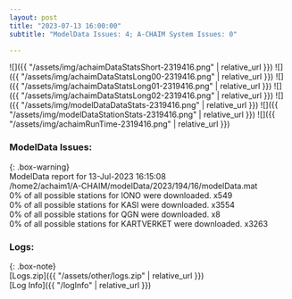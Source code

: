 ```yaml
---
layout: post
title: "2023-07-13 16:00:00"
subtitle: "ModelData Issues: 4; A-CHAIM System Issues: 0"

---
```


![]({{ "/assets/img/achaimDataStatsShort-2319416.png" | relative_url }})
![]({{ "/assets/img/achaimDataStatsLong00-2319416.png" | relative_url }})
![]({{ "/assets/img/achaimDataStatsLong01-2319416.png" | relative_url }})
![]({{ "/assets/img/achaimDataStatsLong02-2319416.png" | relative_url }})
![]({{ "/assets/img/modelDataDataStats-2319416.png" | relative_url }})
![]({{ "/assets/img/modelDataStationStats-2319416.png" | relative_url }})
![]({{ "/assets/img/achaimRunTime-2319416.png" | relative_url }})


### ModelData Issues:  
  
{: .box-warning}  
 ModelData report for 13-Jul-2023 16:15:08   
 /home2/achaim1/A-CHAIM/modelData/2023/194/16/modelData.mat   
 0% of all possible stations for IONO were downloaded. x549   
 0% of all possible stations for KASI were downloaded. x3554   
 0% of all possible stations for QGN were downloaded. x8   
 0% of all possible stations for KARTVERKET were downloaded. x3263   
  


### Logs:  
  
{: .box-note}  
[Logs.zip]({{ "/assets/other/logs.zip" | relative_url }})  
[Log Info]({{ "/logInfo" | relative_url }})  
